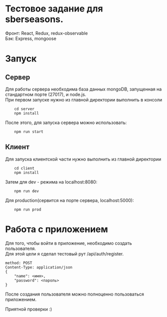 # Тестовое задание для sberseasons.
Фронт: React, Redux, redux-observable  
Бэк: Express, mongoose

# Запуск
## Сервер
Для работы сервера необходима база данных mongoDB, запущенная на стандартном порте (27017), и node.js.  
При первом запуске нужно из главной директории выполнить в консоли

```
    cd server
    npm install
```

После этого, для запуска сервера можно использовать: 
```
    npm run start
```

## Клиент
Для запуска клиентской части нужно выполнить из главной директории
```
    cd client
    npm install
```
Затем для dev - режима на localhost:8080:
```
    npm run dev
```
Для production(сервится на порте сервера, localhost:5000):
```
    npm run prod
```

# Работа с приложением
Для того, чтобы войти в приложение, необходимо создать пользователя.  
Для этой цели я сделал тестовый рут /api/auth/register.

```
method: POST
Content-Type: application/json
{
    "name": <имя>,
    "password": <пароль>
}
```

После создания пользователя можно полноценно пользоваться приложением.  

Приятной проверки :)